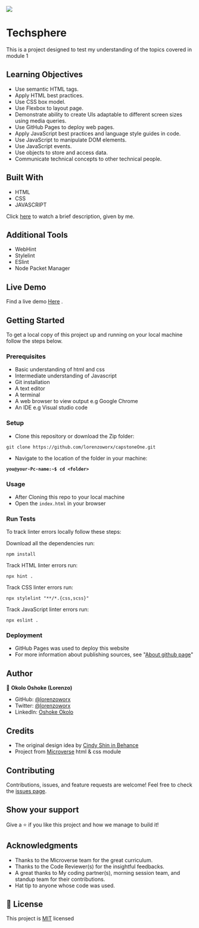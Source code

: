 ![](https://img.shields.io/badge/Microverse-blueviolet)

# Techsphere

This is a project designed to test my understanding of the topics covered in module 1

## Learning Objectives
- Use semantic HTML tags.
- Apply HTML best practices.
- Use CSS box model.
- Use Flexbox to layout page.
- Demonstrate ability to create UIs adaptable to different screen sizes using media queries.
- Use GitHub Pages to deploy web pages.
- Apply JavaScript best practices and language style guides in code.
- Use JavaScript to manipulate DOM elements.
- Use JavaScript events.
- Use objects to store and access data.
- Communicate technical concepts to other technical people.

## Built With

- HTML
- CSS
- JAVASCRIPT

Click [here](https://loom.com/share/a817f18413a94d5b851a2d0d5672a6e2) to watch a brief description, given by me.

## Additional Tools

- WebHint
- Stylelint
- ESlint
- Node Packet Manager

## Live Demo

Find a live demo [Here](https://lorenzoworx.github.io/capstoneOne/) .

## Getting Started

To get a local copy of this project up and running on your local machine follow the steps below.

### Prerequisites

- Basic understanding of html and css
- Intermediate understanding of Javascript
- Git installation
- A text editor 
- A terminal
- A web browser to view output e.g Google Chrome
- An IDE e.g Visual studio code

### Setup

- Clone this repository or download the Zip folder:

```
git clone https://github.com/lorenzoworx/capstoneOne.git
```

- Navigate to the location of the folder in your machine:

**``you@your-Pc-name:~$ cd <folder>``**

### Usage

- After Cloning this repo to your local machine
- Open the `index.html` in your browser

### Run Tests
To track linter errors locally follow these steps:  

Download all the dependencies run:
```
npm install
```
Track HTML linter errors run:
```
npx hint .
```
Track CSS linter errors run:
```
npx stylelint "**/*.{css,scss}"
```
Track JavaScript linter errors run:
```
npx eslint .
```

### Deployment

- GitHub Pages was used to deploy this website
- For more information about publishing sources, see "[About github page](https://docs.github.com/en/pages/getting-started-with-github-pages/about-github-pages#publishing-sources-for-github-pages-sites)"

## Author

👤 **Okolo Oshoke (Lorenzo)**

- GitHub: [@lorenzoworx](https://github.com/lorenzoworx)
- Twitter: [@lorenzoworx](https://twitter.com/lorenzoworx)
- LinkedIn: [Oshoke Okolo](https://www.linkedin.com/in/oshoke-okolo-665208108)

## Credits

- The original design idea by [Cindy Shin in Behance](https://www.behance.net/adagio07)
- Project from [Microverse](https://bit.ly/MicroverseTN) html & css module

## Contributing

Contributions, issues, and feature requests are welcome!
Feel free to check the [issues page](https://github.com/AdnanOlarmmi/Technopreneur/issues).

## Show your support

Give a ⭐️ if you like this project and how we manage to build it!

## Acknowledgments

- Thanks to the Microverse team for the great curriculum.
- Thanks to the Code Reviewer(s) for the insightful feedbacks.
- A great thanks to My coding partner(s), morning session team, and standup team for their contributions.
- Hat tip to anyone whose code was used.

## 📝 License

This project is [MIT](MIT.md) licensed